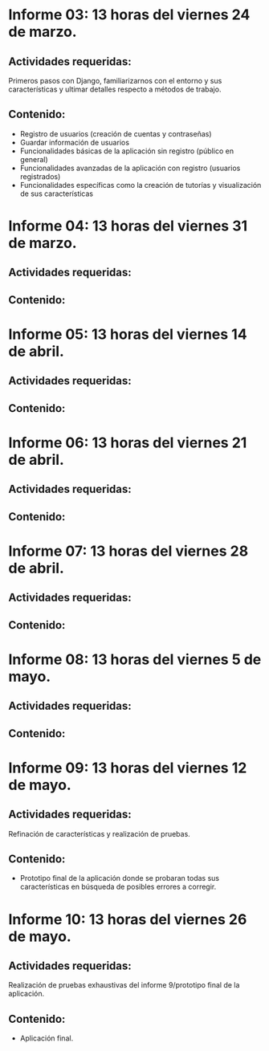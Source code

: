 # Informe 03: 13 horas del viernes 24 de marzo.
## Actividades requeridas: 
Primeros pasos con Django, familiarizarnos con el entorno y sus características y ultimar detalles respecto a métodos de trabajo.

## Contenido:
- Registro de usuarios (creación de cuentas y contraseñas)
- Guardar información de usuarios
- Funcionalidades básicas de la aplicación sin registro (público en general)
- Funcionalidades avanzadas de la aplicación con registro (usuarios registrados)
- Funcionalidades específicas como la creación de tutorías y visualización de sus características

# Informe 04: 13 horas del viernes 31 de marzo.
## Actividades requeridas:


## Contenido:

# Informe 05: 13 horas del viernes 14 de abril.
## Actividades requeridas:

## Contenido:

# Informe 06: 13 horas del viernes 21 de abril.
## Actividades requeridas:

## Contenido:

# Informe 07: 13 horas del viernes 28 de abril.
## Actividades requeridas:

## Contenido:

# Informe 08: 13 horas del viernes 5 de mayo.
## Actividades requeridas:

## Contenido:

# Informe 09: 13 horas del viernes 12 de mayo.
## Actividades requeridas:
Refinación de características y realización de pruebas.

## Contenido:
- Prototipo final de la aplicación donde se probaran todas sus características en búsqueda de posibles errores a corregir. 

# Informe 10: 13 horas del viernes 26 de mayo.
## Actividades requeridas: 
Realización de pruebas exhaustivas del informe 9/prototipo final de la aplicación. 

## Contenido:
- Aplicación final.